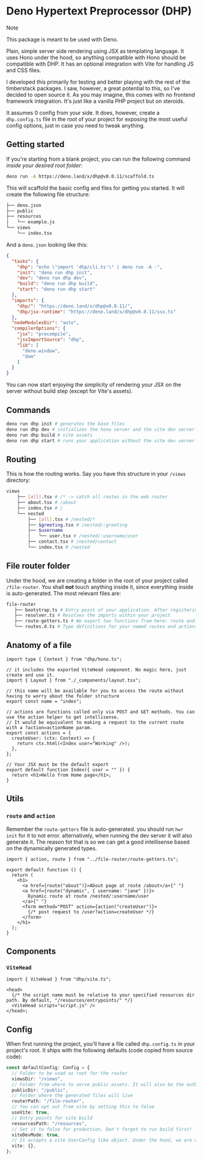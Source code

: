 # Deno Hypertext Preprocessor (DHP)

> [!NOTE]
> This package is meant to be used with Deno.

Plain, simple server side rendering using JSX as templating language. It uses
Hono under the hood, so anything compatible with Hono should be compatible with
DHP. It has an optional integration with Vite for handling JS and CSS files.

I developed this primarily for testing and better playing with the rest of the
timberstack packages. I saw, however, a great potential to this, so I've decided
to open source it. As you may imagine, this comes with no frontend framework
integration. It's just like a vanilla PHP project but on steroids.

It assumes 0 config from your side. It does, however, create a `dhp.config.ts`
file in the root of your project for exposing the most useful config options,
just in case you need to tweak anything.

## Getting started

If you're starting from a blank project, you can run the following command
_inside your desired root folder_:

```bash
deno run -A https://deno.land/x/dhp@v0.0.11/scaffold.ts
```

This will scaffold the basic config and files for getting you started. It will
create the following file structure:

```bash
├── deno.json
├── public
├── resources
│   └── example.js
└── views
    └── index.tsx
```

And a `deno.json` looking like this:

```json
{
  "tasks": {
    "dhp": "echo \"import 'dhp/cli.ts'\" | deno run -A -",
    "init": "deno run dhp init",
    "dev": "deno run dhp dev",
    "build": "deno run dhp build",
    "start": "deno run dhp start"
  },
  "imports": {
    "dhp/": "https://deno.land/x/dhp@v0.0.11/",
    "dhp/jsx-runtime": "https://deno.land/x/dhp@v0.0.11/ssx.ts"
  },
  "nodeModulesDir": "auto",
  "compilerOptions": {
    "jsx": "precompile",
    "jsxImportSource": "dhp",
    "lib": [
      "deno.window",
      "dom"
    ]
  }
}
```

You can now start enjoying the simplicity of rendering your JSX on the server
without build step (except for Vite's assets).

## Commands

```bash
deno run dhp init # generates the base files
deno run dhp dev # initializes the hono server and the vite dev server
deno run dhp build # vite assets
deno run dhp start # runs your application without the vite dev server
```

## Routing

This is how the routing works. Say you have this structure in your `/views`
directory:

```bash
views
    ├── [all].tsx # /* -> catch all routes in the web router
    ├── about.tsx # /about
    ├── index.tsx # /
    └── nested
        ├── [all].tsx # /nested/*
        ├── $greeting.tsx # /nested/:greeting
        ├── $username
        │   └── user.tsx # /nested/:username/user
        ├── contact.tsx # /nested/contact
        └── index.tsx # /nested
```

## File router folder

Under the hood, we are creating a folder in the root of your project called
`/file-router`. You shall **not** touch anything inside it, since everything
inside is auto-generated. The most relevant files are:

```bash
file-router
   ├── bootstrap.ts # Entry point of your application. After registering your routes, we also register an endpoint pointing at the public folder
   ├── resolver.ts # Resolves the imports within your project
   ├── route-getters.ts # We export two functions from here: route and action. More on those below
   └── routes.d.ts # Type definitions for your named routes and actions
```

## Anatomy of a file

```tsx
import type { Context } from "dhp/hono.ts";

// it includes the exported ViteHead component. No magic here, just create and use it.
import { Layout } from "./_components/layout.tsx";

// this name will be available for you to access the route without having to worry about the folder structure
export const name = "index";

// actions are functions called only via POST and GET methods. You can use the action helper to get intellisense.
// It would be equivalent to making a request to the current route with a ?action=actionName param.
export const actions = {
  createUser: (ctx: Context) => {
    return ctx.html(<Index user="Working" />);
  },
};

// Your JSX must be the default export
export default function Index({ user = "" }) {
  return <h1>Hello from Home page</h1>;
}
```

## Utils

### `route` and `action`

Remember the `route-getters` file is auto-generated. you should run `hwr init`
for it to not error. alternatively, when running the dev server it will also
generate it. The reason fot that is so we can get a good intellisense based on
the dynamically generated types.

```tsx
import { action, route } from "../file-router/route-getters.ts";

export default function () {
  return (
    <h1>
      <a href={route("about")}>About page at route /about</a>{" "}
      <a href={route("dynamic", { username: "jane" })}>
        Dynamic route at route /nested/:username/user
      </a>{" "}
      <form method="POST" action={action("createUser")}>
        {/* post request to /user?action=createUser */}
      </form>
    </h1>
  );
}
```

## Components

### `ViteHead`

```tsx
import { ViteHead } from "dhp/vite.ts";

<head>
  {/* the script name must be relative to your specified resources dir path. By default, "/resources/entrypoints/" */}
  <ViteHead script="script.js" />
</head>;
```

## Config

When first running the project, you'll have a file called `dhp.config.ts` in
your project's root. It ships with the following defaults (code copied from
source code):

```ts
const defaultConfig: Config = {
  // Folder to be used as root for the router
  viewsDir: "/views",
  // Folder from where to serve public assets. It will also be the outDir for vite
  publicDir: "/public",
  // Folder where the generated files will live
  routerPath: "/file-router",
  // You can opt out from vite by setting this to false
  useVite: true,
  // Entry points for vite build
  resourcesPath: "/resources",
  // Set it to false for production. Don't forget to run build first!
  viteDevMode: true,
  // It accepts a vite UserConfig like object. Under the hood, we are creating our own for the build, but just in case you need to add plugins and stuff.
  vite: {},
};
```
